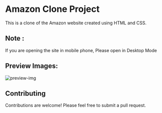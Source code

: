 # Amazon Clone Project

This is a clone of the Amazon website created using HTML and CSS. 


## Note : 
If you are opening the site in mobile phone, Please open in Desktop Mode

## Preview Images:

![preview-img](https://github.com/ayushgoyal73/Amazon-Clone/tree/main/images)

## Contributing

Contributions are welcome! Please feel free to submit a pull request.
